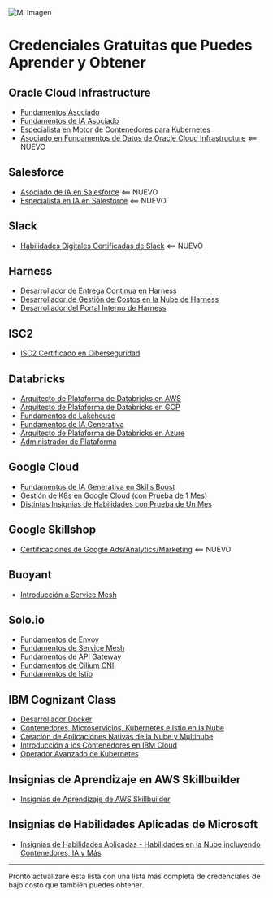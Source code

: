 ![Mi Imagen](https://as2.ftcdn.net/v2/jpg/02/75/03/59/1000_F_275035961_0Gu3DoUS6b5HjT1Wxg7t0vJky60Rt0gj.jpg)

# Credenciales Gratuitas que Puedes Aprender y Obtener

## Oracle Cloud Infrastructure
- [Fundamentos Asociado](https://education.oracle.com/oracle-cloud-infrastructure-2023-foundations-associate/pexam_1Z0-1085-24)
- [Fundamentos de IA Asociado](https://education.oracle.com/oracle-cloud-infrastructure-2024-ai-foundations-associate/pexam_1Z0-1122-24)
- [Especialista en Motor de Contenedores para Kubernetes](https://blogs.oracle.com/oracleuniversity/post/announcing-the-2024-oci-container-engine-for-kubernetes-specialist-course)
- [Asociado en Fundamentos de Datos de Oracle Cloud Infrastructure](https://mylearn.oracle.com/ou/learning-path/become-an-oracle-cloud-infrastructure-data-foundations-associate-2024/140339) <== NUEVO

## Salesforce
- [Asociado de IA en Salesforce](https://trailhead.salesforce.com/en/credentials/aiassociate) <== NUEVO
- [Especialista en IA en Salesforce](https://trailhead.salesforce.com/en/credentials/aispecialist) <== NUEVO

## Slack
- [Habilidades Digitales Certificadas de Slack](https://www.slackcertified.com/page/slack-skills) <== NUEVO

## Harness
- [Desarrollador de Entrega Continua en Harness](https://university-registration.harness.io/certified-continuous-delivery-developer)
- [Desarrollador de Gestión de Costos en la Nube de Harness](https://university-registration.harness.io/cloud-cost-management-developer)
- [Desarrollador del Portal Interno de Harness](https://university-registration.harness.io/certified-internal-developer-portal-developer)

## ISC2
- [ISC2 Certificado en Ciberseguridad](https://www.isc2.org/certifications/cc)

## Databricks
- [Arquitecto de Plataforma de Databricks en AWS](https://www.databricks.com/learn/training/certification)
- [Arquitecto de Plataforma de Databricks en GCP](https://www.databricks.com/learn/training/certification)
- [Fundamentos de Lakehouse](https://www.databricks.com/learn/training/certification)
- [Fundamentos de IA Generativa](https://www.databricks.com/learn/training/certification)
- [Arquitecto de Plataforma de Databricks en Azure](https://www.databricks.com/learn/training/certification)
- [Administrador de Plataforma](https://www.databricks.com/learn/training/certification)

## Google Cloud
- [Fundamentos de IA Generativa en Skills Boost](https://www.cloudskillsboost.google/paths/118)
- [Gestión de K8s en Google Cloud (con Prueba de 1 Mes)](https://www.cloudskillsboost.google/course_templates/783)
- [Distintas Insignias de Habilidades con Prueba de Un Mes](https://www.cloudskillsboost.google/)

## Google Skillshop
- [Certificaciones de Google Ads/Analytics/Marketing](https://skillshop.docebosaas.com/learn/signin) <== NUEVO

## Buoyant
- [Introducción a Service Mesh](https://buoyant.io/courses/service-mesh-101)

## Solo.io
- [Fundamentos de Envoy](https://academy.solo.io/learn/courses/81/envoy-basics)
- [Fundamentos de Service Mesh](https://academy.solo.io/learn/courses/80/service-mesh-basics)
- [Fundamentos de API Gateway](https://academy.solo.io/learn/courses/79/api-gateway-basics)
- [Fundamentos de Cilium CNI](https://academy.solo.io/learn/courses/78/cilium-cni-basics)
- [Fundamentos de Istio](https://academy.solo.io/learn/courses/77/istio-basics)

## IBM Cognizant Class
- [Desarrollador Docker](https://cognitiveclass.ai/badges/docker-essentials)
- [Contenedores, Microservicios, Kubernetes e Istio en la Nube](https://cognitiveclass.ai/learn/containers-k8s-and-istio-on-ibm-cloud)
- [Creación de Aplicaciones Nativas de la Nube y Multinube](https://cognitiveclass.ai/badges/building-cloud-native-and-multicloud-applications)
- [Introducción a los Contenedores en IBM Cloud](https://cognitiveclass.ai/badges/getting-started-with-containers-on-ibm-cloud)
- [Operador Avanzado de Kubernetes](https://cognitiveclass.ai/badges/advanced-kubernetes-operator)

## Insignias de Aprendizaje en AWS Skillbuilder
- [Insignias de Aprendizaje de AWS Skillbuilder](https://aws.amazon.com/training/badges/)

## Insignias de Habilidades Aplicadas de Microsoft
- [Insignias de Habilidades Aplicadas - Habilidades en la Nube incluyendo Contenedores, IA y Más](https://learn.microsoft.com/en-us/credentials/browse/?credential_types=applied%20skills)

---

Pronto actualizaré esta lista con una lista más completa de credenciales de bajo costo que también puedes obtener.
